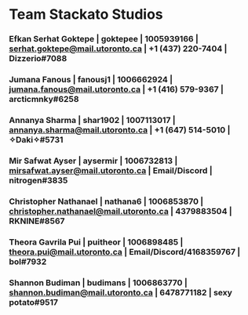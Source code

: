 # Team Stackato Studios

### Efkan Serhat Goktepe | goktepee | 1005939166 | serhat.goktepe@mail.utoronto.ca | +1 (437) 220-7404 | Dizzerio#7088

### Jumana Fanous | fanousj1 | 1006662924 | jumana.fanous@mail.utoronto.ca | +1 (416) 579-9367 | arcticmnky#6258

### Annanya Sharma | shar1902 | 1007113017 | annanya.sharma@mail.utoronto.ca | +1 (647) 514-5010 | ✧Daki✧#5731

### Mir Safwat Ayser | aysermir | 1006732813 | mirsafwat.ayser@mail.utoronto.ca | Email/Discord | nitrogen#3835

### Christopher Nathanael | nathana6 | 1006853870 | christopher.nathanael@mail.utoronto.ca | 4379883504 | RKNINE#8567

### Theora Gavrila Pui | puitheor | 1006898485 | theora.pui@mail.utoronto.ca | Email/Discord/4168359767 | bol#7932

### Shannon Budiman | budimans | 1006863770 | shannon.budiman@mail.utoronto.ca | 6478771182 | sexy potato#9517
